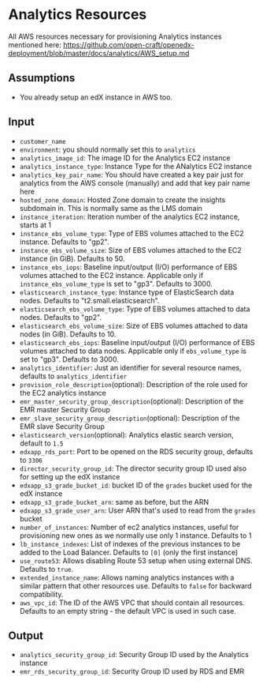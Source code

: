 # Analytics Resources

All AWS resources necessary for provisioning Analytics instances mentioned here:
https://github.com/open-craft/openedx-deployment/blob/master/docs/analytics/AWS_setup.md

## Assumptions

- You already setup an edX instance in AWS too.

## Input

- `customer_name`
- `environment`: you should normally set this to `analytics`
- `analytics_image_id`: The image ID for the Analytics EC2 instance
- `analytics_instance_type`: Instance Type for the ANalytics EC2 instance
- `analytics_key_pair_name`: You should have created a key pair just for analytics from the 
  AWS console (manually) and add that key pair name here
- `hosted_zone_domain`: Hosted Zone domain to create the insights subdomain in. This is normally 
  same as the LMS domain
- `instance_iteration`: Iteration number of the analytics EC2 instance, starts at 1
- `instance_ebs_volume_type`: Type of EBS volumes attached to the EC2 instance. Defaults to "gp2".
- `instance_ebs_volume_size`: Size of EBS volumes attached to the EC2 instance (in GiB). Defaults to 50.
- `instance_ebs_iops`: Baseline input/output (I/O) performance of EBS volumes attached to the EC2 instance. Applicable only if `instance_ebs_volume_type` is set to "gp3". Defaults to 3000.
- `elasticsearch_instance_type`: Instance type of ElasticSearch data nodes. Defaults to "t2.small.elasticsearch".
- `elasticsearch_ebs_volume_type`: Type of EBS volumes attached to data nodes. Defaults to "gp2".
- `elasticsearch_ebs_volume_size`: Size of EBS volumes attached to data nodes (in GiB). Defaults to 10.
- `elasticsearch_ebs_iops`: Baseline input/output (I/O) performance of EBS volumes attached to data nodes. Applicable only if `ebs_volume_type` is set to "gp3". Defaults to 3000.
- `analytics_identifier`: Just an identifier for several resource names, defaults to `analytics_identifier`
- `provision_role_description`(optional): Description of the role used for the EC2 analytics instance
- `emr_master_security_group_description`(optional): Description of the EMR master Security Group
- `emr_slave_security_group_description`(optional): Description of the EMR slave Security Group
- `elasticsearch_version`(optional): Analytics elastic search version, default to `1.5`
- `edxapp_rds_port`: Port to be opened on the RDS security group, defaults to `3306`
- `director_security_group_id`: The director security group ID used also for setting up the edX instance
- `edxapp_s3_grade_bucket_id`: bucket ID of the `grades` bucket used for the edX instance
- `edxapp_s3_grade_bucket_arn`: same as before, but the ARN
- `edxapp_s3_grade_user_arn`: User ARN that's used to read from the `grades` bucket
- `number_of_instances`: Number of ec2 analytics instances, useful for provisioning new ones as we
  normally use only 1 instance. Defaults to 1
- `lb_instance_indexes`: List of indexes of the previous instances to be added to the Load Balancer.
  Defaults to `[0]` (only the first instance)
- `use_route53`: Allows disabling Route 53 setup when using external DNS. Defaults to `true`.
- `extended_instance_name`: Allows naming analytics instances with a similar pattern that other resources use.
  Defaults to `false` for backward compatibility.
- `aws_vpc_id`: The ID of the AWS VPC that should contain all resources.
  Defaults to an empty string - the default VPC is used in such case.

## Output

- `analytics_security_group_id`: Security Group ID used by the Analytics instance
- `emr_rds_security_group_id`: Security Group ID used by RDS and EMR

